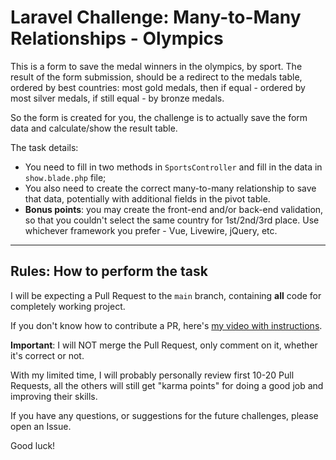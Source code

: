 # Laravel Challenge: Many-to-Many Relationships - Olympics

This is a form to save the medal winners in the olympics, by sport. The result of the form submission, should be a redirect to the medals table, ordered by best countries: most gold medals, then if equal - ordered by most silver medals, if still equal - by bronze medals.

So the form is created for you, the challenge is to actually save the form data and calculate/show the result table.

The task details:

- You need to fill in two methods in `SportsController` and fill in the data in `show.blade.php` file;
- You also need to create the correct many-to-many relationship to save that data, potentially with additional fields in the pivot table.
- __Bonus points__: you may create the front-end and/or back-end validation, so that you couldn't select the same country for 1st/2nd/3rd place. Use whichever framework you prefer - Vue, Livewire, jQuery, etc.


---

## Rules: How to perform the task

I will be expecting a Pull Request to the `main` branch, containing **all** code for completely working project.

If you don't know how to contribute a PR, here's [my video with instructions](https://www.youtube.com/watch?v=vEcT6JIFji0).

**Important**: I will NOT merge the Pull Request, only comment on it, whether it's correct or not.

With my limited time, I will probably personally review first 10-20 Pull Requests, all the others will still get "karma points" for doing a good job and improving their skills.

If you have any questions, or suggestions for the future challenges, please open an Issue.

Good luck!

